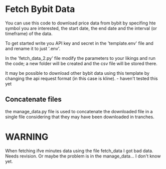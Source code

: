 # Fetch Bybit Data

You can use this code to download price data from bybit by specifing hte symbol you are interested, the start date, the end date and the interval (or timeframe) of the data.

To get started write you API key and secret in the 'template.env' file and and rename it to just '.env'.

In the 'fetch_data_2.py' file modify the parameters to your likings and run the code; a new folder will be created and the csv file will be stored there.

It may be possible to download other bybit data using this template by changing the api request format (in this case is kline). - haven't tested this yet

## Concatenate files

the manage_data.py file is used to concatenate the downloaded file in a single file considering that they may have been downloaded in tranches.

# WARNING

When fetching ifve minutes data using the file fetch_data I got bad data. Needs revision. Or maybe the problem is in the manage_data... I don't know yet.